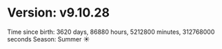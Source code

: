 # Version: v9.10.28
Time since birth: 3620 days, 86880 hours, 5212800 minutes, 312768000 seconds
Season: Summer ☀️
